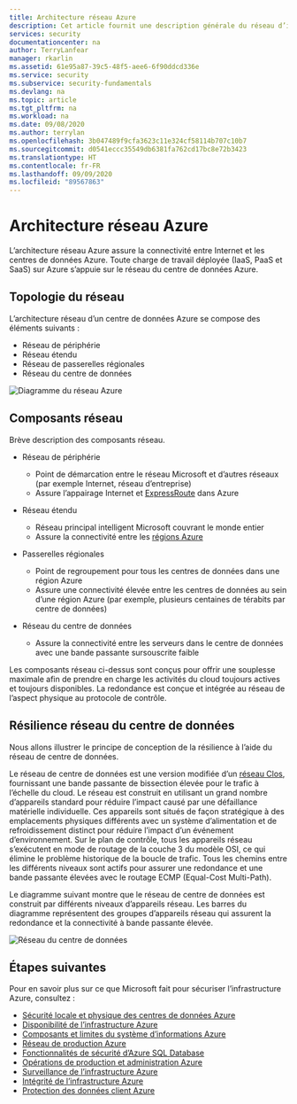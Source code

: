 ```yaml
---
title: Architecture réseau Azure
description: Cet article fournit une description générale du réseau d’infrastructures Microsoft Azure.
services: security
documentationcenter: na
author: TerryLanfear
manager: rkarlin
ms.assetid: 61e95a87-39c5-48f5-aee6-6f90ddcd336e
ms.service: security
ms.subservice: security-fundamentals
ms.devlang: na
ms.topic: article
ms.tgt_pltfrm: na
ms.workload: na
ms.date: 09/08/2020
ms.author: terrylan
ms.openlocfilehash: 3b047489f9cfa3623c11e324cf58114b707c10b7
ms.sourcegitcommit: d0541eccc35549db6381fa762cd17bc8e72b3423
ms.translationtype: HT
ms.contentlocale: fr-FR
ms.lasthandoff: 09/09/2020
ms.locfileid: "89567863"
---
```

# <a name="azure-network-architecture"></a>Architecture réseau Azure
L’architecture réseau Azure assure la connectivité entre Internet et les centres de données Azure. Toute charge de travail déployée (IaaS, PaaS et SaaS) sur Azure s’appuie sur le réseau du centre de données Azure.

## <a name="network-topology"></a>Topologie du réseau
L’architecture réseau d’un centre de données Azure se compose des éléments suivants :

- Réseau de périphérie
- Réseau étendu
- Réseau de passerelles régionales
- Réseau du centre de données

![Diagramme du réseau Azure](./media/infrastructure-network/network-arch.png)

## <a name="network-components"></a>Composants réseau
Brève description des composants réseau.

- Réseau de périphérie

   - Point de démarcation entre le réseau Microsoft et d’autres réseaux (par exemple Internet, réseau d’entreprise)
   - Assure l’appairage Internet et [ExpressRoute](../../expressroute/expressroute-introduction.md) dans Azure

- Réseau étendu

   - Réseau principal intelligent Microsoft couvrant le monde entier
   - Assure la connectivité entre les [régions Azure](https://azure.microsoft.com/global-infrastructure/geographies/)

- Passerelles régionales

   - Point de regroupement pour tous les centres de données dans une région Azure
   - Assure une connectivité élevée entre les centres de données au sein d’une région Azure (par exemple, plusieurs centaines de térabits par centre de données)

- Réseau du centre de données

   - Assure la connectivité entre les serveurs dans le centre de données avec une bande passante sursouscrite faible

Les composants réseau ci-dessus sont conçus pour offrir une souplesse maximale afin de prendre en charge les activités du cloud toujours actives et toujours disponibles. La redondance est conçue et intégrée au réseau de l’aspect physique au protocole de contrôle.

## <a name="datacenter-network-resiliency"></a>Résilience réseau du centre de données
Nous allons illustrer le principe de conception de la résilience à l’aide du réseau de centre de données.

Le réseau de centre de données est une version modifiée d’un [réseau Clos](https://en.wikipedia.org/wiki/Clos_network), fournissant une bande passante de bissection élevée pour le trafic à l’échelle du cloud. Le réseau est construit en utilisant un grand nombre d’appareils standard pour réduire l’impact causé par une défaillance matérielle individuelle. Ces appareils sont situés de façon stratégique à des emplacements physiques différents avec un système d’alimentation et de refroidissement distinct pour réduire l’impact d’un événement d’environnement.  Sur le plan de contrôle, tous les appareils réseau s’exécutent en mode de routage de la couche 3 du modèle OSI, ce qui élimine le problème historique de la boucle de trafic. Tous les chemins entre les différents niveaux sont actifs pour assurer une redondance et une bande passante élevées avec le routage ECMP (Equal-Cost Multi-Path).

Le diagramme suivant montre que le réseau de centre de données est construit par différents niveaux d’appareils réseau. Les barres du diagramme représentent des groupes d’appareils réseau qui assurent la redondance et la connectivité à bande passante élevée.

![Réseau du centre de données](./media/infrastructure-network/datacenter-network.png)

## <a name="next-steps"></a>Étapes suivantes
Pour en savoir plus sur ce que Microsoft fait pour sécuriser l’infrastructure Azure, consultez :

- [Sécurité locale et physique des centres de données Azure](physical-security.md)
- [Disponibilité de l’infrastructure Azure](infrastructure-availability.md)
- [Composants et limites du système d’informations Azure](infrastructure-components.md)
- [Réseau de production Azure](production-network.md)
- [Fonctionnalités de sécurité d’Azure SQL Database](infrastructure-sql.md)
- [Opérations de production et administration Azure](infrastructure-operations.md)
- [Surveillance de l’infrastructure Azure](infrastructure-monitoring.md)
- [Intégrité de l’infrastructure Azure](infrastructure-integrity.md)
- [Protection des données client Azure](protection-customer-data.md)
